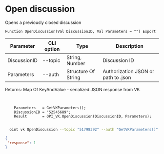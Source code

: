 ﻿---
sidebar_position: 3
---

# Open discussion
 Opens a previously closed discussion



`Function OpenDiscussion(Val DiscussionID, Val Parameters = "") Export`

  | Parameter | CLI option | Type | Description |
  |-|-|-|-|
  | DiscussionID | --topic | String, Number | Discussion ID |
  | Parameters | --auth | Structure Of String | Authorization JSON or path to .json |

  
  Returns:  Map Of KeyAndValue - serialized JSON response from VK

<br/>




```bsl title="Code example"
    Parameters   = GetVKParameters();
    DiscussionID = "52545689";
    Result       = OPI_VK.OpenDiscussion(DiscussionID, Parameters);
```



```sh title="CLI command example"
    
  oint vk OpenDiscussion --topic "51798392" --auth "GetVKParameters()"

```

```json title="Result"
{
 "response": 1
}
```
